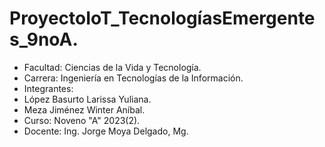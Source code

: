 # ProyectoIoT_TecnologíasEmergentes_9noA.
- Facultad: Ciencias de la Vida y Tecnología.
- Carrera: Ingeniería en Tecnologías de la Información.
- Integrantes:
- López Basurto Larissa Yuliana.
- Meza Jiménez Winter Aníbal.
- Curso: Noveno "A" 2023(2).
- Docente: Ing. Jorge Moya Delgado, Mg.
